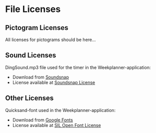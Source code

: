 # File Licenses

## Pictogram Licenses
All licenses for pictograms should be here... 

## Sound Licenses
DingSound.mp3 file used for the timer in the Weekplanner-application: <br>
- Download from [Soundsnap](https://www.soundsnap.com/8bit_status_point_39_wav) <br>
- License available at [Soundsnap License](https://www.soundsnap.com/licence) <br>

## Other Licenses
Quicksand-font used in the Weekplanner-application: <br>
- Download from [Google Fonts](https://fonts.google.com/specimen/Quicksand) <br>
- License available at [SIL Open Font License](https://scripts.sil.org/cms/scripts/page.php?site_id=nrsi&id=OFL) <br>